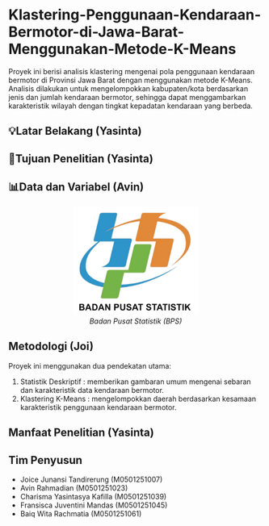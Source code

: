 # Klastering-Penggunaan-Kendaraan-Bermotor-di-Jawa-Barat-Menggunakan-Metode-K-Means
Proyek ini berisi analisis klastering mengenai pola penggunaan kendaraan bermotor di Provinsi Jawa Barat dengan menggunakan metode K-Means. Analisis dilakukan untuk mengelompokkan kabupaten/kota berdasarkan jenis dan jumlah kendaraan bermotor, sehingga dapat menggambarkan karakteristik wilayah dengan tingkat kepadatan kendaraan yang berbeda.

## 💡Latar Belakang (Yasinta)

## 🎯Tujuan Penelitian (Yasinta)

## 📊Data dan Variabel (Avin)
<p align="center">
  <img src="Image/Logo_BPS.png" alt="Logo BPS" width="250">
  <br>
  <i>Badan Pusat Statistik (BPS)</i>
</p>

## Metodologi (Joi)
Proyek ini menggunakan dua pendekatan utama:
1. Statistik Deskriptif : memberikan gambaran umum mengenai sebaran dan karakteristik data kendaraan bermotor.
2. Klastering K-Means : mengelompokkan daerah berdasarkan kesamaan karakteristik penggunaan kendaraan bermotor.

## Manfaat Penelitian (Yasinta)



## Tim Penyusun
* Joice Junansi Tandirerung (M0501251007)
* Avin Rahmadian (M0501251023)
* Charisma Yasintasya Kafilla (M0501251039)
* Fransisca Juventini Mandas (M0501251045)
* Baiq Wita Rachmatia (M0501251061)
